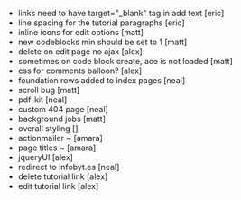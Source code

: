 - links need to have target="_blank" tag in add text  [eric]
- line spacing for the tutorial paragraphs            [eric]
- inline icons for edit options                       [matt]
- new codeblocks min should be set to 1               [matt]
- delete on edit page no ajax                         [alex]
- sometimes on code block create, ace is not loaded   [matt]
- css for comments balloon?                           [alex]
- foundation rows added to index pages                [neal]
- scroll bug                                          [matt]
- pdf-kit                                             [neal]
- custom 404 page                                     [neal]
- background jobs                                     [matt]
- overall styling                                     []
- actionmailer ~                                      [amara]
- page titles ~                                       [amara]
- jqueryUI                                            [alex]
- redirect to infobyt.es                              [neal]
- delete tutorial link                                [alex]
- edit tutorial link                                  [alex]